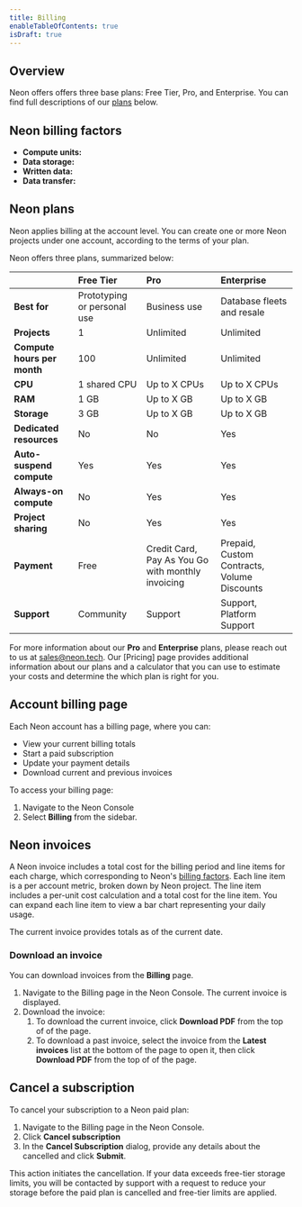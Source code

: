 ```yaml
---
title: Billing
enableTableOfContents: true
isDraft: true
---
```


## Overview

Neon offers offers three base plans: Free Tier, Pro, and Enterprise. You can find full descriptions of our [plans](#neon-plans) below.

## Neon billing factors

- **Compute units:**
- **Data storage:**
- **Written data:**
- **Data transfer:**

## Neon plans

Neon applies billing at the account level. You can create one or more Neon projects under one account, according to the terms of your plan.

Neon offers three plans, summarized below:

|                          | Free Tier                         | Pro              | Enterprise                |
|:-------------------------|:----------------------------------|:-----------------|:--------------------------|
|**Best for**              | Prototyping or personal use       | Business use     | Database fleets and resale|
|**Projects**              | 1                                 | Unlimited        | Unlimited                 |
|**Compute hours per month** | 100                             | Unlimited        | Unlimited                 |
|**CPU**                   | 1 shared CPU                      | Up to X CPUs     | Up to X CPUs              |
|**RAM**                   | 1 GB                              | Up to X GB       | Up to X GB                |
|**Storage**               | 3 GB                              | Up to X GB       | Up to X GB                |
|**Dedicated resources**   | No                                | No               | Yes                       |
|**Auto-suspend compute**  | Yes                               | Yes              | Yes                       |
|**Always-on compute**     | No                                | Yes              | Yes                       |
|**Project sharing**       | No                                | Yes              | Yes                       |
|**Payment**               | Free                              | Credit Card, Pay As You Go with monthly invoicing | Prepaid, Custom Contracts, Volume Discounts |
|**Support**               | Community                         | Support          | Support, Platform Support |

For more information about our **Pro** and **Enterprise** plans, please reach out to us at [sales@neon.tech](mailto:support@neon.tech). Our [Pricing] page provides additional information about our plans and a calculator that you can use to estimate your costs and determine the which plan is right for you.

## Account billing page

Each Neon account has a billing page, where you can:

- View your current billing totals
- Start a paid subscription
- Update your payment details
- Download current and previous invoices

To access your billing page:

1. Navigate to the Neon Console
1. Select **Billing** from the sidebar.

## Neon invoices

A Neon invoice includes a total cost for the billing period and line items for each charge, which corresponding to Neon's [billing factors](#neon-billing-factors). Each line item is a per account metric, broken down by Neon project. The line item includes a per-unit cost calculation and a total cost for the line item. You can expand each line item to view a bar chart representing your daily usage.

The current invoice provides totals as of the current date.

### Download an invoice

You can download invoices from the **Billing** page.

1. Navigate to the Billing page in the Neon Console. The current invoice is displayed.
1. Download the invoice:
    1. To download the current invoice, click **Download PDF** from the top of of the page.
    1. To download a past invoice, select the invoice from the **Latest invoices** list at the bottom of the page to open it, then click **Download PDF** from the top of of the page.

## Cancel a subscription

To cancel your subscription to a Neon paid plan:

1. Navigate to the Billing page in the Neon Console.
1. Click **Cancel subscription**
1. In the **Cancel Subscription** dialog, provide any details about the cancelled and click **Submit**.

This action initiates the cancellation. If your data exceeds  free-tier storage limits, you will be contacted by support with a request to reduce your storage before the paid plan is cancelled and free-tier limits are applied.
